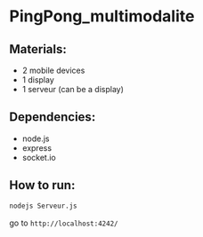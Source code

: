 PingPong_multimodalite
======================================
Materials:
--------------------------------------
- 2 mobile devices
- 1 display
- 1 serveur (can be a display)

Dependencies:
--------------------------------------
- node.js
- express
- socket.io


How to run:
--------------------------------------
```bash
nodejs Serveur.js
```

go to ```http://localhost:4242/```
